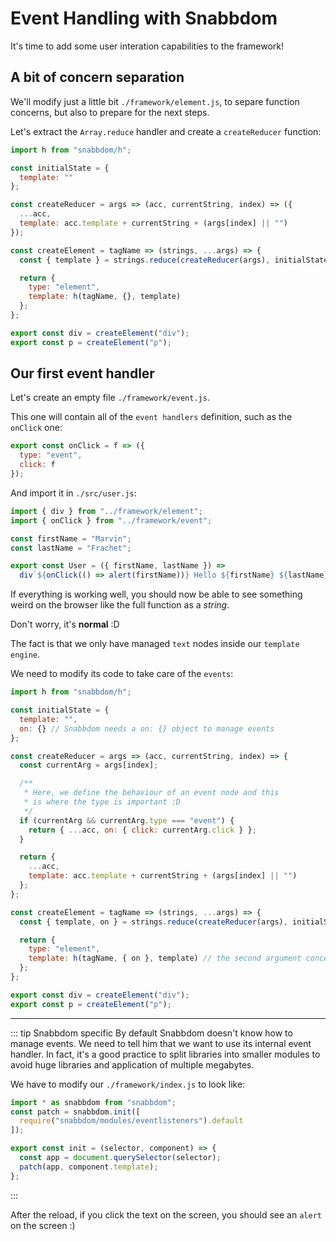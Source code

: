 # Event Handling with Snabbdom

It's time to add some user interation capabilities to the framework!

## A bit of concern separation

We'll modify just a little bit `./framework/element.js`, to separe function concerns, but also to prepare for the next steps.

Let's extract the `Array.reduce` handler and create a `createReducer` function:

```javascript
import h from "snabbdom/h";

const initialState = {
  template: ""
};

const createReducer = args => (acc, currentString, index) => ({
  ...acc,
  template: acc.template + currentString + (args[index] || "")
});

const createElement = tagName => (strings, ...args) => {
  const { template } = strings.reduce(createReducer(args), initialState);

  return {
    type: "element",
    template: h(tagName, {}, template)
  };
};

export const div = createElement("div");
export const p = createElement("p");
```

## Our first event handler

Let's create an empty file `./framework/event.js`.

This one will contain all of the `event handlers` definition, such as the `onClick` one:

```javascript
export const onClick = f => ({
  type: "event",
  click: f
});
```

And import it in `./src/user.js`:

```javascript
import { div } from "../framework/element";
import { onClick } from "../framework/event";

const firstName = "Marvin";
const lastName = "Frachet";

export const User = ({ firstName, lastName }) =>
  div`${onClick(() => alert(firstName))} Hello ${firstName} ${lastName}`;
```

If everything is working well, you should now be able to see something weird on the browser like the full function as a _string_.

Don't worry, it's **normal** :D

The fact is that we only have managed `text` nodes inside our `template engine`.

We need to modify its code to take care of the `events`:

```javascript
import h from "snabbdom/h";

const initialState = {
  template: "",
  on: {} // Snabbdom needs a on: {} object to manage events
};

const createReducer = args => (acc, currentString, index) => {
  const currentArg = args[index];

  /**
   * Here, we define the behaviour of an event node and this
   * is where the type is important :D
   */
  if (currentArg && currentArg.type === "event") {
    return { ...acc, on: { click: currentArg.click } };
  }

  return {
    ...acc,
    template: acc.template + currentString + (args[index] || "")
  };
};

const createElement = tagName => (strings, ...args) => {
  const { template, on } = strings.reduce(createReducer(args), initialState);

  return {
    type: "element",
    template: h(tagName, { on }, template) // the second argument concerns attributes, properties and events
  };
};

export const div = createElement("div");
export const p = createElement("p");
```

---

::: tip Snabbdom specific
By default Snabbdom doesn't know how to manage events. We need to tell him that we want to use its internal event handler.
In fact, it's a good practice to split libraries into smaller modules to avoid huge libraries and application of multiple megabytes.

We have to modify our `./framework/index.js` to look like:

```javascript
import * as snabbdom from "snabbdom";
const patch = snabbdom.init([
  require("snabbdom/modules/eventlisteners").default
]);

export const init = (selector, component) => {
  const app = document.querySelector(selector);
  patch(app, component.template);
};
```

:::

After the reload, if you click the text on the screen, you should see an `alert` on the screen :)
